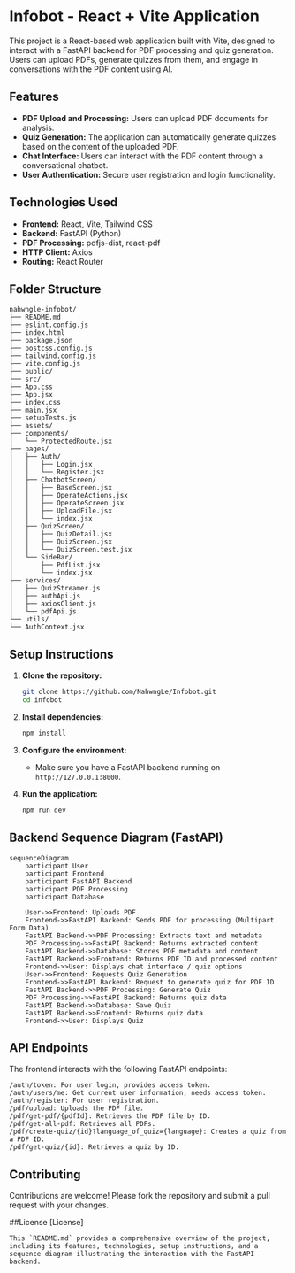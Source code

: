 # Infobot - React + Vite Application

This project is a React-based web application built with Vite, designed to interact with a FastAPI backend for PDF processing and quiz generation. Users can upload PDFs, generate quizzes from them, and engage in conversations with the PDF content using AI.

## Features

-   **PDF Upload and Processing:** Users can upload PDF documents for analysis.
-   **Quiz Generation:** The application can automatically generate quizzes based on the content of the uploaded PDF.
-   **Chat Interface:** Users can interact with the PDF content through a conversational chatbot.
-   **User Authentication:** Secure user registration and login functionality.

## Technologies Used

-   **Frontend:** React, Vite, Tailwind CSS
-   **Backend:** FastAPI (Python)
-   **PDF Processing:** pdfjs-dist, react-pdf
-   **HTTP Client:** Axios
-   **Routing:** React Router

## Folder Structure
```
nahwngle-infobot/
├── README.md
├── eslint.config.js
├── index.html
├── package.json
├── postcss.config.js
├── tailwind.config.js
├── vite.config.js
├── public/
└── src/
├── App.css
├── App.jsx
├── index.css
├── main.jsx
├── setupTests.js
├── assets/
├── components/
│   └── ProtectedRoute.jsx
├── pages/
│   ├── Auth/
│   │   ├── Login.jsx
│   │   └── Register.jsx
│   ├── ChatbotScreen/
│   │   ├── BaseScreen.jsx
│   │   ├── OperateActions.jsx
│   │   ├── OperateScreen.jsx
│   │   ├── UploadFile.jsx
│   │   └── index.jsx
│   ├── QuizScreen/
│   │   ├── QuizDetail.jsx
│   │   ├── QuizScreen.jsx
│   │   └── QuizScreen.test.jsx
│   └── SideBar/
│       ├── PdfList.jsx
│       └── index.jsx
├── services/
│   ├── QuizStreamer.js
│   ├── authApi.js
│   ├── axiosClient.js
│   └── pdfApi.js
└── utils/
└── AuthContext.jsx
```

## Setup Instructions

1.  **Clone the repository:**

    ```bash
    git clone https://github.com/NahwngLe/Infobot.git
    cd infobot
    ```
2.  **Install dependencies:**

    ```bash
    npm install
    ```
3.  **Configure the environment:**

    *   Make sure you have a FastAPI backend running on `http://127.0.0.1:8000`.
4.  **Run the application:**

    ```bash
    npm run dev
    ```

## Backend Sequence Diagram (FastAPI)

```mermaid
sequenceDiagram
    participant User
    participant Frontend
    participant FastAPI Backend
    participant PDF Processing
    participant Database

    User->>Frontend: Uploads PDF
    Frontend->>FastAPI Backend: Sends PDF for processing (Multipart Form Data)
    FastAPI Backend->>PDF Processing: Extracts text and metadata
    PDF Processing->>FastAPI Backend: Returns extracted content
    FastAPI Backend->>Database: Stores PDF metadata and content
    FastAPI Backend->>Frontend: Returns PDF ID and processed content
    Frontend->>User: Displays chat interface / quiz options
    User->>Frontend: Requests Quiz Generation
    Frontend->>FastAPI Backend: Request to generate quiz for PDF ID
    FastAPI Backend->>PDF Processing: Generate Quiz
    PDF Processing->>FastAPI Backend: Returns quiz data
    FastAPI Backend->>Database: Save Quiz
    FastAPI Backend->>Frontend: Returns quiz data
    Frontend->>User: Displays Quiz
```

## API Endpoints
The frontend interacts with the following FastAPI endpoints:

```
/auth/token: For user login, provides access token.
/auth/users/me: Get current user information, needs access token.
/auth/register: For user registration.
/pdf/upload: Uploads the PDF file.
/pdf/get-pdf/{pdfId}: Retrieves the PDF file by ID.
/pdf/get-all-pdf: Retrieves all PDFs.
/pdf/create-quiz/{id}?language_of_quiz={language}: Creates a quiz from a PDF ID.
/pdf/get-quiz/{id}: Retrieves a quiz by ID.
```

## Contributing
Contributions are welcome! Please fork the repository and submit a pull request with your changes.

##License
[License]
```
This `README.md` provides a comprehensive overview of the project, including its features, technologies, setup instructions, and a sequence diagram illustrating the interaction with the FastAPI backend.
```
